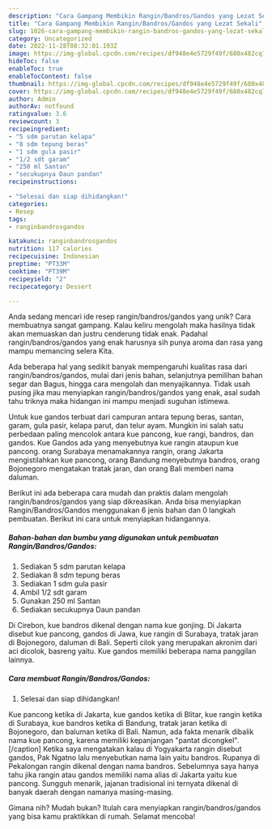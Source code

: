 ```yaml
---
description: "Cara Gampang Membikin Rangin/Bandros/Gandos yang Lezat Sekali"
title: "Cara Gampang Membikin Rangin/Bandros/Gandos yang Lezat Sekali"
slug: 1026-cara-gampang-membikin-rangin-bandros-gandos-yang-lezat-sekali
category: Uncategorized
date: 2022-11-28T08:32:01.193Z
image: https://img-global.cpcdn.com/recipes/df948e4e5729f49f/680x482cq70/ranginbandrosgandos-foto-resep-utama.jpg
hideToc: false
enableToc: true
enableTocContent: false
thumbnail: https://img-global.cpcdn.com/recipes/df948e4e5729f49f/680x482cq70/ranginbandrosgandos-foto-resep-utama.jpg
cover: https://img-global.cpcdn.com/recipes/df948e4e5729f49f/680x482cq70/ranginbandrosgandos-foto-resep-utama.jpg
author: Admin
authorAv: notfound
ratingvalue: 3.6
reviewcount: 3
recipeingredient:
- "5 sdm parutan kelapa"
- "8 sdm tepung beras"
- "1 sdm gula pasir"
- "1/2 sdt garam"
- "250 ml Santan"
- "secukupnya Daun pandan"
recipeinstructions:

- "Selesai dan siap dihidangkan!"
categories:
- Resep
tags:
- ranginbandrosgandos

katakunci: ranginbandrosgandos 
nutrition: 117 calories
recipecuisine: Indonesian
preptime: "PT33M"
cooktime: "PT39M"
recipeyield: "2"
recipecategory: Dessert

---
```





Anda sedang mencari ide resep rangin/bandros/gandos yang unik? Cara membuatnya sangat gampang. Kalau keliru mengolah maka hasilnya tidak akan memuaskan dan justru cenderung tidak enak. Padahal rangin/bandros/gandos yang enak harusnya sih punya aroma dan rasa yang mampu memancing selera Kita.





Ada beberapa hal yang sedikit banyak mempengaruhi kualitas rasa dari rangin/bandros/gandos, mulai dari jenis bahan, selanjutnya pemilihan bahan segar dan Bagus, hingga cara mengolah dan menyajikannya. Tidak usah pusing jika mau menyiapkan rangin/bandros/gandos yang enak,      asal sudah tahu triknya maka hidangan ini mampu menjadi suguhan istimewa.














Untuk kue gandos terbuat dari campuran antara tepung beras, santan, garam, gula pasir, kelapa parut, dan telur ayam. Mungkin ini salah satu perbedaan paling mencolok antara kue pancong, kue rangi, bandros, dan gandos. Kue Gandos ada yang menyebutnya kue rangin ataupun kue pancong. orang Surabaya menamakannya rangin, orang Jakarta mengistilahkan kue pancong, orang Bandung menyebutnya bandros, orang Bojonegoro mengatakan tratak jaran, dan orang Bali memberi nama daluman.






Berikut ini ada beberapa cara mudah dan praktis dalam mengolah rangin/bandros/gandos yang siap dikreasikan. Anda bisa menyiapkan Rangin/Bandros/Gandos menggunakan 6 jenis bahan dan 0 langkah pembuatan. Berikut ini cara untuk menyiapkan hidangannya.

<!--inarticleads1-->

##### Bahan-bahan dan bumbu yang digunakan untuk pembuatan Rangin/Bandros/Gandos:

1. Sediakan 5 sdm parutan kelapa
1. Sediakan 8 sdm tepung beras
1. Sediakan 1 sdm gula pasir
1. Ambil 1/2 sdt garam
1. Gunakan 250 ml Santan
1. Sediakan secukupnya Daun pandan


Di Cirebon, kue bandros dikenal dengan nama kue gonjing. Di Jakarta disebut kue pancong, gandos di Jawa, kue rangin di Surabaya, tratak jaran di Bojonegoro, daluman di Bali. Seperti cilok yang merupakan akronim dari aci dicolok, basreng yaitu. Kue gandos memiliki beberapa nama panggilan lainnya. 

<!--inarticleads2-->

##### Cara membuat Rangin/Bandros/Gandos:


1. Selesai dan siap dihidangkan!

Kue pancong ketika di Jakarta, kue gandos ketika di Blitar, kue rangin ketika di Surabaya, kue bandros ketika di Bandung, tratak jaran ketika di Bojonegoro, dan baluman ketika di Bali. Namun, ada fakta menarik dibalik nama kue pancong, karena memiliki kepanjangan &#34;pantat dicongkel&#34;. [/caption] Ketika saya mengatakan kalau di Yogyakarta rangin disebut gandos, Pak Ngatno lalu menyebutkan nama lain yaitu bandros. Rupanya di Pekalongan rangin dikenal dengan nama bandros. Sebelumnya saya hanya tahu jika rangin atau gandos memiliki nama alias di Jakarta yaitu kue pancong. Sungguh menarik, jajanan tradisional ini ternyata dikenal di banyak daerah dengan namanya masing-masing. 

Gimana nih? Mudah bukan? Itulah cara menyiapkan rangin/bandros/gandos yang bisa kamu praktikkan di rumah. Selamat mencoba!
